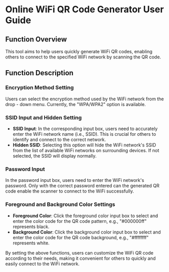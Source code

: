 # Online WiFi QR Code Generator User Guide

## Function Overview

This tool aims to help users quickly generate WiFi QR codes, enabling others to connect to the specified WiFi network by scanning the QR code.

## Function Description

### Encryption Method Setting

Users can select the encryption method used by the WiFi network from the drop - down menu. Currently, the "WPA/WPA2" option is available.

### SSID Input and Hidden Setting

  * **SSID Input**: In the corresponding input box, users need to accurately enter the WiFi network name (i.e., SSID). This is crucial for others to identify and connect to the correct network.
  * **Hidden SSID**: Selecting this option will hide the WiFi network's SSID from the list of available WiFi networks on surrounding devices. If not selected, the SSID will display normally.

### Password Input

In the password input box, users need to enter the WiFi network's password. Only with the correct password entered can the generated QR code enable the scanner to connect to the WiFi successfully.

### Foreground and Background Color Settings

  * **Foreground Color**: Click the foreground color input box to select and enter the color code for the QR code pattern, e.g., "#000000ff" represents black.
  * **Background Color**: Click the background color input box to select and enter the color code for the QR code background, e.g., "#ffffffff" represents white.

By setting the above functions, users can customize the WiFi QR code according to their needs, making it convenient for others to quickly and easily connect to the WiFi network.